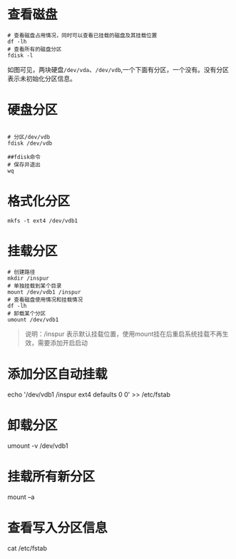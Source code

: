 # 查看磁盘

```shell
# 查看磁盘占用情况，同时可以查看已挂载的磁盘及其挂载位置
df -lh
# 查看所有的磁盘分区
fdisk -l 
```

如图可见，两块硬盘`/dev/vda`、`/dev/vdb`,一个下面有分区，一个没有。没有分区表示未初始化分区信息。

# 硬盘分区
```shell

# 分区/dev/vdb
fdisk /dev/vdb

##fdisk命令
# 保存并退出
wq
```
# 格式化分区
```shell
mkfs -t ext4 /dev/vdb1
```
# 挂载分区
```shell
# 创建路径
mkdir /inspur
# 单独挂载到某个目录
mount /dev/vdb1 /inspur 
# 查看磁盘使用情况和挂载情况
df -lh
# 卸载某个分区
umount /dev/vdb1
```

>说明：/inspur 表示默认挂载位置，使用mount挂在后重启系统挂载不再生效，需要添加开启启动

# 添加分区自动挂载

echo '/dev/vdb1 /inspur ext4 defaults 0 0' >> /etc/fstab
# 卸载分区
umount -v /dev/vdb1
# 挂载所有新分区
mount –a
# 查看写入分区信息
cat /etc/fstab